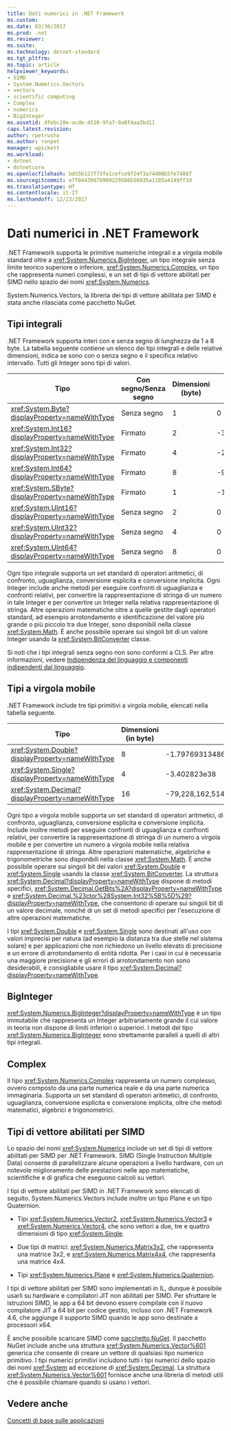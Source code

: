 ```yaml
---
title: Dati numerici in .NET Framework
ms.custom: 
ms.date: 03/30/2017
ms.prod: .net
ms.reviewer: 
ms.suite: 
ms.technology: dotnet-standard
ms.tgt_pltfrm: 
ms.topic: article
helpviewer_keywords:
- SIMD
- System.Numerics.Vectors
- vectors
- scientific computing
- Complex
- numerics
- BigInteger
ms.assetid: dfebc18e-acde-4510-9fa7-9a0f4aa3bd11
caps.latest.revision: 
author: rpetrusha
ms.author: ronpet
manager: wpickett
ms.workload:
- dotnet
- dotnetcore
ms.openlocfilehash: bd55b127f73fe1cefce9724f3a74400b5fe7488f
ms.sourcegitcommit: e7f04439d78909229506b56935a1105a4149ff3d
ms.translationtype: HT
ms.contentlocale: it-IT
ms.lasthandoff: 12/23/2017
---
```

# <a name="numerics-in-the-net-framework"></a>Dati numerici in .NET Framework
.NET Framework supporta le primitive numeriche integrali e a virgola mobile standard oltre a <xref:System.Numerics.BigInteger>, un tipo integrale senza limite teorico superiore o inferiore, <xref:System.Numerics.Complex>, un tipo che rappresenta numeri complessi, e un set di tipi di vettore abilitati per SIMD nello spazio dei nomi <xref:System.Numerics>.  
  
 System.Numerics.Vectors, la libreria dei tipi di vettore abilitata per SIMD è stata anche rilasciata come pacchetto NuGet.  
  
## <a name="integral-types"></a>Tipi integrali  
 .NET Framework supporta interi con e senza segno di lunghezza da 1 a 8 byte. La tabella seguente contiene un elenco dei tipi integrali e delle relative dimensioni, indica se sono con o senza segno e il specifica relativo intervallo. Tutti gli Integer sono tipi di valori.  
  
|Tipo|Con segno/Senza segno|Dimensioni (byte)|Valore minimo|Valore massimo|  
|----------|----------------------|--------------------|-------------------|-------------------|  
|<xref:System.Byte?displayProperty=nameWithType>|Senza segno|1|0|255|  
|<xref:System.Int16?displayProperty=nameWithType>|Firmato|2|-32,768|32,767|  
|<xref:System.Int32?displayProperty=nameWithType>|Firmato|4|-2,147,483,648|2,147,483,647|  
|<xref:System.Int64?displayProperty=nameWithType>|Firmato|8|-9,223,372,036,854,775,808|9,223,372,036,854,775,807|  
|<xref:System.SByte?displayProperty=nameWithType>|Firmato|1|-128|127|  
|<xref:System.UInt16?displayProperty=nameWithType>|Senza segno|2|0|65,535|  
|<xref:System.UInt32?displayProperty=nameWithType>|Senza segno|4|0|4,294,967,295|  
|<xref:System.UInt64?displayProperty=nameWithType>|Senza segno|8|0|18,446,744,073,709,551,615|  
  
 Ogni tipo integrale supporta un set standard di operatori aritmetici, di confronto, uguaglianza, conversione esplicita e conversione implicita. Ogni Integer include anche metodi per eseguire confronti di uguaglianza e confronti relativi, per convertire la rappresentazione di stringa di un numero in tale Integer e per convertire un Integer nella relativa rappresentazione di stringa. Altre operazioni matematiche oltre a quelle gestite dagli operatori standard, ad esempio arrotondamento e identificazione del valore più grande o più piccolo tra due Integer, sono disponibili nella classe <xref:System.Math>. È anche possibile operare sui singoli bit di un valore Integer usando la <xref:System.BitConverter> classe.  
  
 Si noti che i tipi integrali senza segno non sono conformi a CLS. Per altre informazioni, vedere [Indipendenza del linguaggio e componenti indipendenti dal linguaggio](../../docs/standard/language-independence-and-language-independent-components.md).  
  
## <a name="floating-point-types"></a>Tipi a virgola mobile  
 .NET Framework include tre tipi primitivi a virgola mobile, elencati nella tabella seguente.  
  
|Tipo|Dimensioni (in byte)|Minimo|Massimo|  
|----------|-----------------------|-------------|-------------|  
|<xref:System.Double?displayProperty=nameWithType>|8|-1.79769313486232e308|1.79769313486232e308|  
|<xref:System.Single?displayProperty=nameWithType>|4|-3.402823e38|3.402823e38|  
|<xref:System.Decimal?displayProperty=nameWithType>|16|-79,228,162,514,264,337,593,543,950,335|79,228,162,514,264,337,593,543,950,335|  
  
 Ogni tipo a virgola mobile supporta un set standard di operatori aritmetici, di confronto, uguaglianza, conversione esplicita e conversione implicita. Include inoltre metodi per eseguire confronti di uguaglianza e confronti relativi, per convertire la rappresentazione di stringa di un numero a virgola mobile e per convertire un numero a virgola mobile nella relativa rappresentazione di stringa. Altre operazioni matematiche, algebriche e trigonometriche sono disponibili nella classe <xref:System.Math>. È anche possibile operare sui singoli bit dei valori <xref:System.Double> e <xref:System.Single> usando la classe <xref:System.BitConverter>. La struttura <xref:System.Decimal?displayProperty=nameWithType> dispone di metodi specifici, <xref:System.Decimal.GetBits%2A?displayProperty=nameWithType> e <xref:System.Decimal.%23ctor%28System.Int32%5B%5D%29?displayProperty=nameWithType>, che consentono di operare sui singoli bit di un valore decimale, nonché di un set di metodi specifici per l'esecuzione di altre operazioni matematiche.  
  
 I tipi <xref:System.Double> e <xref:System.Single> sono destinati all'uso con valori imprecisi per natura (ad esempio la distanza tra due stelle nel sistema solare) e per applicazioni che non richiedono un livello elevato di precisione e un errore di arrotondamento di entità ridotta. Per i casi in cui è necessaria una maggiore precisione e gli errori di arrotondamento non sono desiderabili, è consigliabile usare il tipo <xref:System.Decimal?displayProperty=nameWithType>.  
  
## <a name="biginteger"></a>BigInteger  
 <xref:System.Numerics.BigInteger?displayProperty=nameWithType> è un tipo immutabile che rappresenta un Integer arbitrariamente grande il cui valore in teoria non dispone di limiti inferiori o superiori. I metodi del tipo <xref:System.Numerics.BigInteger> sono strettamente paralleli a quelli di altri tipi integrali.  
  
## <a name="complex"></a>Complex  
 Il tipo <xref:System.Numerics.Complex> rappresenta un numero complesso, ovvero composto da una parte numerica reale e da una parte numerica immaginaria. Supporta un set standard di operatori aritmetici, di confronto, uguaglianza, conversione esplicita e conversione implicita, oltre che metodi matematici, algebrici e trigonometrici.  
  
## <a name="simd-enabled-vector-types"></a>Tipi di vettore abilitati per SIMD  
 Lo spazio dei nomi <xref:System.Numerics> include un set di tipi di vettore abilitati per SIMD per .NET Framework. SIMD (Single Instruction Multiple Data) consente di parallelizzare alcune operazioni a livello hardware, con un notevole miglioramento delle prestazioni nelle app matematiche, scientifiche e di grafica che eseguono calcoli su vettori.  
  
 I tipi di vettore abilitati per SIMD in .NET Framework sono elencati di seguito.  System.Numerics.Vectors include inoltre un tipo Plane e un tipo Quaternion.  
  
-   Tipi <xref:System.Numerics.Vector2>, <xref:System.Numerics.Vector3> e <xref:System.Numerics.Vector4>, che sono vettori a due, tre e quattro dimensioni di tipo <xref:System.Single>.  
  
-   Due tipi di matrici: <xref:System.Numerics.Matrix3x2>, che rappresenta una matrice 3x2, e <xref:System.Numerics.Matrix4x4>, che rappresenta una matrice 4x4.  
  
-   Tipi <xref:System.Numerics.Plane> e <xref:System.Numerics.Quaternion>.  
  
 I tipi di vettore abilitati per SIMD sono implementati in IL, dunque è possibile usarli su hardware e compilatori JIT non abilitati per SIMD. Per sfruttare le istruzioni SIMD, le app a 64 bit devono essere compilate con il nuovo compilatore JIT a 64 bit per codice gestito, incluso con .NET Framework 4.6, che aggiunge il supporto SIMD quando le app sono destinate a processori x64.  
  
 È anche possibile scaricare SIMD come [pacchetto NuGet](http://www.nuget.org/packages/System.Numerics.Vectors).  Il pacchetto NuGet include anche una struttura <xref:System.Numerics.Vector%601> generica che consente di creare un vettore di qualsiasi tipo numerico primitivo. I tipi numerici primitivi includono tutti i tipi numerici dello spazio dei nomi <xref:System> ad eccezione di <xref:System.Decimal>. La struttura <xref:System.Numerics.Vector%601> fornisce anche una libreria di metodi utili che è possibile chiamare quando si usano i vettori.  
  
## <a name="see-also"></a>Vedere anche  
 [Concetti di base sulle applicazioni](../../docs/standard/application-essentials.md)

